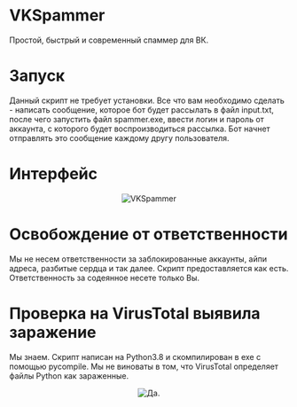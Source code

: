 # VKSpammer
Простой, быстрый и современный спаммер для ВК. 

# Запуск
Данный скрипт не требует установки. Все что вам необходимо сделать - написать сообщение, которое бот будет рассылать в файл input.txt, после чего запустить файл spammer.exe, ввести логин и пароль от аккаунта, с которого будет воспроизводиться рассылка. Бот начнет отправлять это сообщение каждому другу пользователя.

# Интерфейс
<p align="center">
    <img src="https://i.imgur.com/boyBa8V.png" alt="VKSpammer">
</p> 

# Освобождение от ответственности
Мы не несем ответственности за заблокированные аккаунты, айпи адреса, разбитые сердца и так далее. Скрипт предоставляется как есть. Ответственность за содеянное несете только Вы. 
# Проверка на VirusTotal выявила заражение
Мы знаем. Скрипт написан на Python3.8 и скомпилирован в exe с помощью pycompile. Мы не виноваты в том, что VirusTotal определяет файлы Python как зараженные. 
<p align="center">
    <img src="https://leonardo.osnova.io/4b8da386-5481-c9dc-156b-a30a54b33eac/" alt="Да.">
</p> 